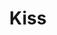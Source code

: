 ---
title: "Kiss"
summary: "KISS aka **KIϟϟ** was formed in Queens, New York in 1973. Often stylized 'KISS' they play rock, hard rock and 1980s hair/glam metal. Easily identified by its members' face paint and flamboyant stage outfits, the group rose to prominence in the mid to late 1970s on the basis of their elaborate live performances, which featured fire breathing, blood spitting, smoking guitars, shooting rockets, levitating drum kits and pyrotechnics. Kiss has been awarded 24 gold albums to date. The band has sold more than 40 million albums in the United States, of which 19 million have been certified by the RIAA, and their worldwide sales exceeds 100 million albums. Kiss trace their roots to , a New York City-based rock and roll band led by co-founders Gene Simmons and Paul Stanley. Wicked Lester, with its eclectic mixture of musical styles, never achieved any success. They recorded one album, which was shelved by Epic Records, and played a handful of live shows. Simmons and Stanley, feeling that a new musical direction was needed, abandoned Wicked Lester in 1972 and began forming a new group. In late 1972, Simmons and Stanley came across an ad in the East Coast version of Rolling Stone placed by Peter Criss, a veteran drummer from the New York club scene, who was previously in bands called Lips and Chelsea. Criss auditioned for and joined the new version of Wicked Lester. The trio focused on a much harder style of rock than Wicked Lester played. Inspired by the theatrics of Alice Cooper and the New York Dolls, they also began experimenting with their image by wearing makeup and various outfits. In early January 1973, the group added lead guitarist Ace Frehley who impressed the group on his first audition, where he showed up wearing two different sneakers, one red and one orange. A few weeks after Frehley joined, the Wicked Lester name was dropped and the band became Kiss. The 1973–80 lineup of Paul Stanley , Gene Simmons , Ace Frehley , and Peter Criss is the most successful and identifiable. With their makeup and costumes, they took on the personas of comic book-style characters: Starchild , The Demon , Spaceman or Space Ace , and Catman . The band explains that the fans were the ones who ultimately chose their makeup designs. Paul Stanley became the \"Starchild\" because of his tendency to be referred to as the \"starry-eyed lover\" and \"hopeless romantic.\" The \"Demon\" makeup reflected Simmons's cynicism and dark sense of humor, as well as his affection for comic books. Ace Frehley's \"Spaceman\" makeup was a reflection of his fondness for science fiction and supposedly being from another planet. Peter Criss's \"Catman\" makeup was in accordance with the belief that Criss had nine lives because of his rough childhood in Brooklyn. Because of creative differences, both Criss and Frehley left the group by 1982. The band's commercial fortunes also waned considerably by that point. Buoyed by a wave of Kiss nostalgia in the 1990s, the band announced a reunion of the original lineup in 1996. The resulting Kiss Alive/Worldwide/Lost Cities/Reunion Tour was the top-grossing act of 1996 and 1997. Criss and Frehley have since left Kiss again and have been replaced by Eric Singer and Tommy Thayer, respectively. The band continues to perform with makeup, while Stanley and Simmons have remained the only two constant members. Kiss has been named on many lists. They include Number 10 on VH1's \"100 Greatest Artists of Hard Rock\", 9th on \"The Greatest Metal Bands\" list by MTV, #1 on Hit Paraders's \"Top 100 Live Bands\", 56th on VH1's \"100 Greatest Artists Of All Time\" and 2nd on Digital Dream Door's \"Best Hair Metal Bands\". Kiss was nominated for the Rock and Roll Hall of Fame, ten years after becoming eligible. However, on December 15, 2009 it was announced that Kiss did not make it in. Five years later, they were finally inducted. The band's name – which is often spelled in all capital letters – has been rumored to have many secret meanings, among them an acronym for \"Knights In Satan's Service\" and \"Kids In Satan's Service\". Because of the ambiguity in the distinction between \"hard rock\" and \"heavy metal\", Kiss' music has always been labeled one or the other. But shortly after the band's formation, critics called them \"thunderockers\". They also experimented in the disco/pop , art rock and grunge styles. Their music is described by Allmusic as \"a commercially potent mix of anthemic, fist-pounding hard rock, driven by sleek hooks and ballads powered by loud guitars, cloying melodies, and sweeping strings. It was a sound that laid the groundwork for both arena rock and the pop-metal that dominated rock in the late 80s.\""
image: "kiss.jpg"
apple_music_artist_url: "https://music.apple.com/gb/artist/kiss/118108"
wikipedia_url: "none"
---